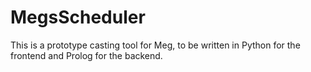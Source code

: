 # MegsScheduler
This is a prototype casting tool for Meg, to be written in Python for the frontend and Prolog for the backend.

